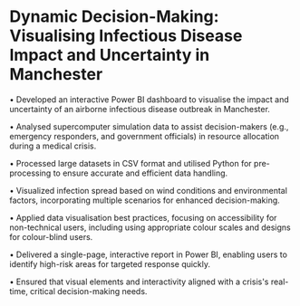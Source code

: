 # Dynamic Decision-Making: Visualising Infectious Disease Impact and Uncertainty in Manchester

• Developed an interactive Power BI dashboard to visualise the impact and uncertainty of an airborne infectious disease outbreak in Manchester.

• Analysed supercomputer simulation data to assist decision-makers (e.g., emergency responders, and government officials) in resource allocation during a medical crisis.

• Processed large datasets in CSV format and utilised Python for pre-processing to ensure accurate and efficient data handling.

• Visualized infection spread based on wind conditions and environmental factors, incorporating multiple scenarios for enhanced decision-making.

• Applied data visualisation best practices, focusing on accessibility for non-technical users, including using appropriate colour scales and designs for colour-blind users.

• Delivered a single-page, interactive report in Power BI, enabling users to identify high-risk areas for targeted response quickly.

• Ensured that visual elements and interactivity aligned with a crisis's real-time, critical decision-making needs.
